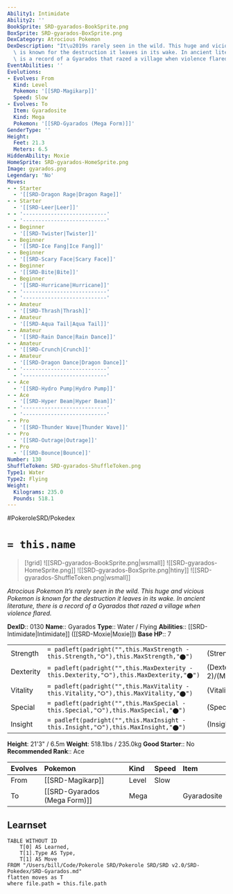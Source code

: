 ```yaml
---
Ability1: Intimidate
Ability2: ''
BookSprite: SRD-gyarados-BookSprite.png
BoxSprite: SRD-gyarados-BoxSprite.png
DexCategory: Atrocious Pokemon
DexDescription: "It\u2019s rarely seen in the wild. This huge and vicious Pokemon\
  \ is known for the destruction it leaves in its wake. In ancient literature, there\
  \ is a record of a Gyarados that razed a village when violence flared."
EventAbilities: ''
Evolutions:
- Evolves: From
  Kind: Level
  Pokemon: '[[SRD-Magikarp]]'
  Speed: Slow
- Evolves: To
  Item: Gyaradosite
  Kind: Mega
  Pokemon: '[[SRD-Gyarados (Mega Form)]]'
GenderType: ''
Height:
  Feet: 21.3
  Meters: 6.5
HiddenAbility: Moxie
HomeSprite: SRD-gyarados-HomeSprite.png
Image: gyarados.png
Legendary: 'No'
Moves:
- - Starter
  - '[[SRD-Dragon Rage|Dragon Rage]]'
- - Starter
  - '[[SRD-Leer|Leer]]'
- - '---------------------------'
  - '---------------------------'
- - Beginner
  - '[[SRD-Twister|Twister]]'
- - Beginner
  - '[[SRD-Ice Fang|Ice Fang]]'
- - Beginner
  - '[[SRD-Scary Face|Scary Face]]'
- - Beginner
  - '[[SRD-Bite|Bite]]'
- - Beginner
  - '[[SRD-Hurricane|Hurricane]]'
- - '---------------------------'
  - '---------------------------'
- - Amateur
  - '[[SRD-Thrash|Thrash]]'
- - Amateur
  - '[[SRD-Aqua Tail|Aqua Tail]]'
- - Amateur
  - '[[SRD-Rain Dance|Rain Dance]]'
- - Amateur
  - '[[SRD-Crunch|Crunch]]'
- - Amateur
  - '[[SRD-Dragon Dance|Dragon Dance]]'
- - '---------------------------'
  - '---------------------------'
- - Ace
  - '[[SRD-Hydro Pump|Hydro Pump]]'
- - Ace
  - '[[SRD-Hyper Beam|Hyper Beam]]'
- - '---------------------------'
  - '---------------------------'
- - Pro
  - '[[SRD-Thunder Wave|Thunder Wave]]'
- - Pro
  - '[[SRD-Outrage|Outrage]]'
- - Pro
  - '[[SRD-Bounce|Bounce]]'
Number: 130
ShuffleToken: SRD-gyarados-ShuffleToken.png
Type1: Water
Type2: Flying
Weight:
  Kilograms: 235.0
  Pounds: 518.1
---
```


#PokeroleSRD/Pokedex

# `= this.name`

> [!grid]
> ![[SRD-gyarados-BookSprite.png|wsmall]]
> ![[SRD-gyarados-HomeSprite.png]]
> ![[SRD-gyarados-BoxSprite.png|htiny]]
> ![[SRD-gyarados-ShuffleToken.png|wsmall]]


*Atrocious Pokemon*
*It’s rarely seen in the wild. This huge and vicious Pokemon is known for the destruction it leaves in its wake. In ancient literature, there is a record of a Gyarados that razed a village when violence flared.*

**DexID**:: 0130
**Name**:: Gyarados
**Type**:: Water / Flying
**Abilities**:: [[SRD-Intimidate|Intimidate]] ([[SRD-Moxie|Moxie]])
**Base HP**:: 7

|           |                                                                                        |                                          |
| --------- | -------------------------------------------------------------------------------------- | ---------------------------------------- |
| Strength  | `= padleft(padright("",this.MaxStrength - this.Strength,"⭘"),this.MaxStrength,"⬤")`    | (Strength::3)/(MaxStrength::7)   |
| Dexterity | `= padleft(padright("",this.MaxDexterity - this.Dexterity,"⭘"),this.MaxDexterity,"⬤")` | (Dexterity:: 2)/(MaxDexterity::5) |
| Vitality  | `= padleft(padright("",this.MaxVitality - this.Vitality,"⭘"),this.MaxVitality,"⬤")`    | (Vitality::2)/(MaxVitality::5)   |
| Special   | `= padleft(padright("",this.MaxSpecial - this.Special,"⭘"),this.MaxSpecial,"⬤")`       | (Special::2)/(MaxSpecial::4)     |
| Insight   | `= padleft(padright("",this.MaxInsight - this.Insight,"⭘"),this.MaxInsight,"⬤")`       | (Insight::3)/(MaxInsight::6)     |

**Height**: 21'3" / 6.5m
**Weight**: 518.1lbs / 235.0kg
**Good Starter**:: No
**Recommended Rank**:: Ace

| Evolves   | Pokemon                      | Kind   | Speed   | Item        |
|:----------|:-----------------------------|:-------|:--------|:------------|
| From      | [[SRD-Magikarp]]             | Level  | Slow    |             |
| To        | [[SRD-Gyarados (Mega Form)]] | Mega   |         | Gyaradosite |

## Learnset

```dataview
TABLE WITHOUT ID
    T[0] AS Learned,
    T[1].Type AS Type,
    T[1] AS Move
FROM "/Users/bill/Code/Pokerole SRD/Pokerole SRD/SRD v2.0/SRD-Pokedex/SRD-Gyarados.md"
flatten moves as T
where file.path = this.file.path
```
